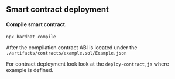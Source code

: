 ## Smart contract deployment

#### Compile smart contract.

```
npx hardhat compile 
```

After the compilation contract ABI is located under the `./artifacts/contracts/example.sol/Example.json`

For contract deployment look look at the `deploy-contract,js` where example is defined.